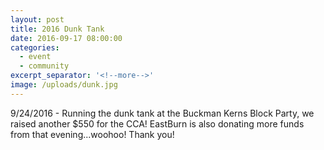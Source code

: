 ```yaml
---
layout: post
title: 2016 Dunk Tank
date: 2016-09-17 08:00:00
categories:
  - event
  - community
excerpt_separator: '<!--more-->'
image: /uploads/dunk.jpg
---
```



9/24/2016 - Running the dunk tank at the Buckman Kerns Block Party, we raised another $550 for the CCA! EastBurn is also donating more funds from that evening...woohoo! Thank you!